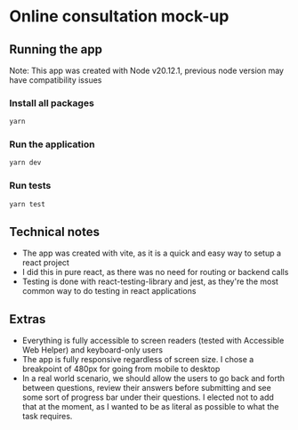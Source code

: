 # Online consultation mock-up

## Running the app

Note: This app was created with Node v20.12.1, previous node version may have compatibility issues

### Install all packages

```bash
yarn
```

### Run the application

```bash
yarn dev
```

### Run tests

```bash
yarn test
```

## Technical notes

- The app was created with vite, as it is a quick and easy way to setup a react project
- I did this in pure react, as there was no need for routing or backend calls
- Testing is done with react-testing-library and jest, as they're the most common way to do testing in react applications

## Extras

- Everything is fully accessible to screen readers (tested with Accessible Web Helper) and keyboard-only users
- The app is fully responsive regardless of screen size. I chose a breakpoint of 480px for going from mobile to desktop
- In a real world scenario, we should allow the users to go back and forth between questions, review their answers before submitting and see some sort of progress bar under their questions. I elected not to add that at the moment, as I wanted to be as literal as possible to what the task requires.
